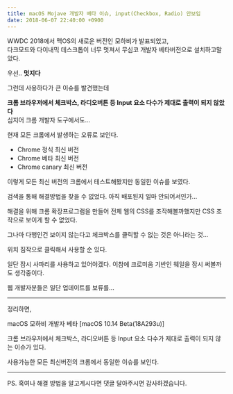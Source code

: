 ```yaml
---
title: macOS Mojave 개발자 베타 이슈, input(Checkbox, Radio) 안보임
date: 2018-06-07 22:40:00 +0900
---
```


WWDC 2018에서 맥OS의 새로운 버전인 모하비가 발표되었고,  
다크모드와 다이내믹 데스크톱이 너무 멋져서 무심코 개발자 베타버전으로 설치하고말았다.

우선.. **멋지다**

그런데 사용하다가 큰 이슈를 발견했는데

**크롬 브라우저에서 체크박스, 라디오버튼 등 Input 요소 다수가 제대로 출력이 되지 않았다**  
심지어 크롬 개발자 도구에서도...

현재 모든 크롬에서 발생하는 오류로 보인다.

- Chrome 정식 최신 버전
- Chrome 베타 최신 버전
- Chrome canary 최신 버전

이렇게 모든 최신 버전의 크롬에서 테스트해봤지만 동일한 이슈를 보였다.

검색을 통해 해결방법을 찾을 수 없었다. 아직 배포된지 얼마 안되어서인가...

해결을 위해 크롬 확장프로그램을 만들어 전체 웹의 CSS를 조작해볼까했지만 CSS 조작으로 보이게 할 수 없었다.

그나마 다행인건 보이지 않는다고 체크박스를 클릭할 수 없는 것은 아니라는 것...

위치 짐작으로 클릭해서 사용할 순 있다.

일단 잠시 사파리를 사용하고 있어야겠다. 이참에 크로미움 기반인 웨일을 잠시 써볼까도 생각중이다.

웹 개발자분들은 일단 업데이트를 보류를...

---

정리하면,

macOS 모하비 개발자 베타 [macOS 10.14 Beta(18A293u)]

크롬 브라우저에서 체크박스, 라디오버튼 등 Input 요소 다수가 제대로 출력이 되지 않는 이슈가 있다.

사용가능한 모든 최신버전의 크롬에서 동일한 이슈를 보인다.

---

PS. 혹여나 해결 방법을 알고계시다면 댓글 달아주시면 감사하겠습니다.
